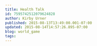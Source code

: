 ```yaml
---
title: Health Talk
id: 7595742512079624828
author: Kirby Urner
published: 2015-08-13T13:49:00.001-07:00
updated: 2015-08-14T14:57:26.895-07:00
blog: world_game
tags: 
---
```


